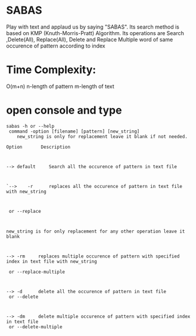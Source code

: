 # SABAS
Play with text and applaud us by saying "SABAS".
Its search method is based on KMP (Knuth-Morris-Pratt) Algorithm.
Its operations are Search ,Delete(All), Replace(All), Delete and Replace Multiple word of same occurence of pattern according to index
# Time Complexity:
  O(m+n)
  n-length of pattern
  m-length of text





# open console and type
	sabas -h or --help
	 command -option [filename] [pattern] [new_string]
		new_string is only for replacement leave it blank if not needed.
	
	Option 		 Description
#
	-->	default		Search all the occurence of pattern in text file
#
	`-->	-r		replaces all the occurence of pattern in text file with new_string
#
	 or --replace
#
 	new_string is for only replacement for any other operation leave it blank 
#
	-->	-rm		replaces multiple occurence of pattern with specified index in text file with new_string

	 or --replace-multiple
#
	-->	-d		delete all the occurence of pattern in text file
	 or --delete
#
	-->	-dm		delete multiple occurence of pattern with specified index in text file 
	 or --delete-multiple

                                                                                                         
